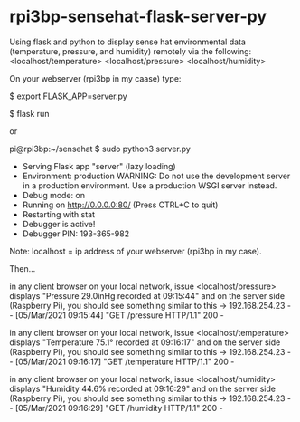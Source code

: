 # rpi3bp-sensehat-flask-server-py
Using flask and python to display sense hat environmental data (temperature, pressure, and humidity) remotely via the following:
<localhost/temperature>
<localhost/pressure>
<localhost/humidity>

On your webserver (rpi3bp in my caase) type:

$ export FLASK_APP=server.py

$ flask run

or

pi@rpi3bp:~/sensehat $ sudo python3 server.py 

 * Serving Flask app "server" (lazy loading)
 * Environment: production
   WARNING: Do not use the development server in a production environment.
   Use a production WSGI server instead.
 * Debug mode: on
 * Running on http://0.0.0.0:80/ (Press CTRL+C to quit)
 * Restarting with stat
 * Debugger is active!
 * Debugger PIN: 193-365-982

Note: localhost = ip address of your webserver (rpi3bp in my case).

Then...

in any client browser on your local network, issue <localhost/pressure> displays "Pressure 29.0inHg recorded at 09:15:44"
and on the server side (Raspberry Pi), you should see something similar to this ->
192.168.254.23 - - [05/Mar/2021 09:15:44] "GET /pressure HTTP/1.1" 200 -

in any client browser on your local network, issue <localhost/temperature> displays "Temperature 75.1° recorded at 09:16:17"
and on the server side (Raspberry Pi), you should see something similar to this ->
192.168.254.23 - - [05/Mar/2021 09:16:17] "GET /temperature HTTP/1.1" 200 -

in any client browser on your local network, issue <localhost/humidity> displays "Humidity 44.6% recorded at 09:16:29"
and on the server side (Raspberry Pi), you should see something similar to this ->
192.168.254.23 - - [05/Mar/2021 09:16:29] "GET /humidity HTTP/1.1" 200 -



